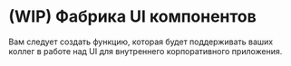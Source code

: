 # (WIP) Фабрика UI компонентов

Вам следует создать функцию, которая будет поддерживать ваших коллег в работе над UI для внутреннего корпоративного приложения.
